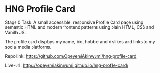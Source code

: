# HNG Profile Card
Stage 0 Task: A small accessible, responsive Profile Card page using semantic HTML and modern frontend patterns using plain HTML, CSS and Vanilla JS.

The profile card displays my name, bio, hobbie and dislikes and links to my social media platforms.

Repo link: https://github.com/OpeyemiAkinwumi/hng-profile-card

Live-url: https://opeyemiakinwumi.github.io/hng-profile-card/